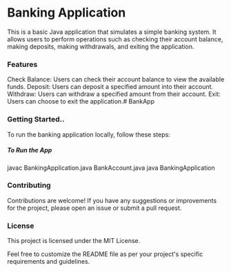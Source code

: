 <h1> Banking Application</h1>

<p>This is a basic Java application that simulates a simple banking system. It allows users to perform operations such as checking their account balance, making deposits, making withdrawals, and exiting the application.</p>

<h3>Features</h3>
Check Balance: Users can check their account balance to view the available funds.
Deposit: Users can deposit a specified amount into their account.
Withdraw: Users can withdraw a specified amount from their account.
Exit: Users can choose to exit the application.# BankApp


<h3>Getting Started..</h3>
To run the banking application locally, follow these steps:



<h5>To Run the App</h5>

javac BankingApplication.java BankAccount.java
java BankingApplication


<h3>Contributing</h3>
<p>Contributions are welcome! If you have any suggestions or improvements for the project, please open an issue or submit a pull request.</p>

<h3>License</h3>
This project is licensed under the MIT License.

Feel free to customize the README file as per your project's specific requirements and guidelines.
